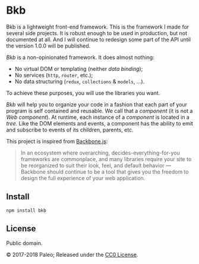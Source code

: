 # Bkb

Bkb is a lightweight front-end framework. This is the framework I made for several side projects. It is robust enough to be used in production, but not documented at all. And I will continue to redesign some part of the API until the version 1.0.0 will be published.

_Bkb_ is a non-opinionated framework. It does almost nothing:

- No virtual DOM or templating (neither *data binding*);
- No services (`http`, `router`, etc.);
- No data structuring (`redux`, `collections` & `models`, …).

To achieve these purposes, you will use the libraries you want.

_Bkb_ will help you to organize your code in a fashion that each part of your program is self contained and reusable. We call that a _component_ (it is not a _Web component_). At runtime, each instance of a *component* is located in a *tree*. Like the DOM elements and events, a component has the ability to emit and subscribe to events of its children, parents, etc.

This project is inspired from [Backbone.js](http://backbonejs.org/):

> In an ecosystem where overarching, decides-everything-for-you frameworks are commonplace, and many libraries require your site to be reorganized to suit their look, feel, and default behavior — Backbone should continue to be a tool that gives you the freedom to design the full experience of your web application.

## Install

    npm install bkb

## License

Public domain.

© 2017-2018 Paleo; Released under the [CC0 License](http://creativecommons.org/publicdomain/zero/1.0/).
